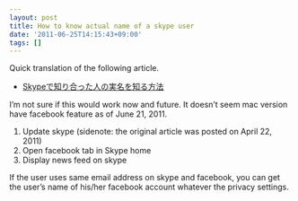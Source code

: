 ```yaml
---
layout: post
title: How to know actual name of a skype user
date: '2011-06-25T14:15:43+09:00'
tags: []
---
```

Quick translation of the following article.

- [Skypeで知り合った人の実名を知る方法](http://anond.hatelabo.jp/20110402221010)

I’m not sure if this would work now and future. It doesn’t seem mac version
have facebook feature as of June 21, 2011.

1. Update skype (sidenote: the original article was posted on April 22, 2011)
2. Open facebook tab in Skype home 
3. Display news feed on skype

If the user uses same email address on skype and facebook, you can get the
user’s name of his/her facebook account whatever the privacy settings.
